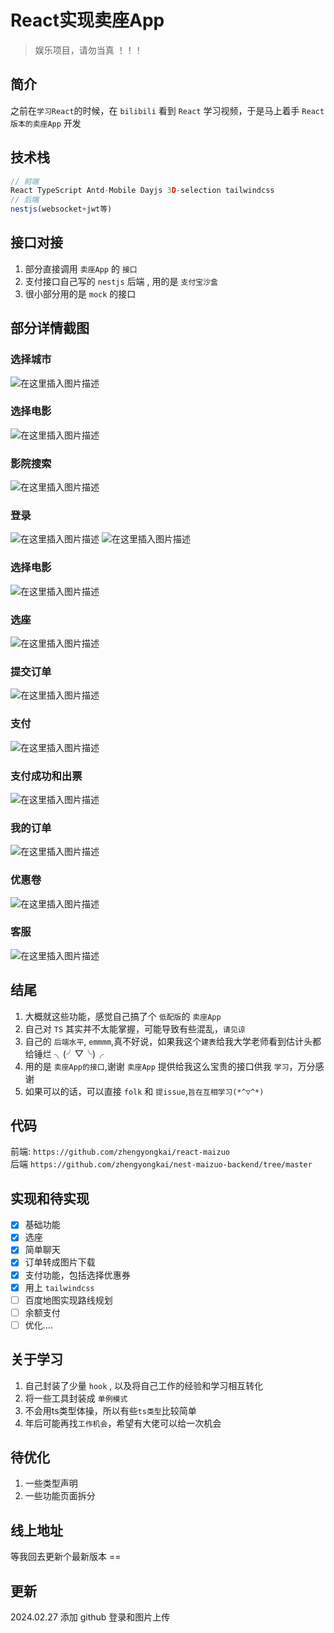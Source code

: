 # React实现卖座App

> 娱乐项目，请勿当真 ！！！

## 简介

之前在`学习React`的时候，在 `bilibili` 看到 `React` 学习视频，于是马上着手 `React版本的卖座App` 开发

## 技术栈

```js
// 前端
React TypeScript Antd-Mobile Dayjs 3D-selection tailwindcss
// 后端
nestjs(websocket+jwt等)
```

## 接口对接

1.  部分直接调用 `卖座App` 的 `接口`
2.  支付接口自己写的 `nestjs` 后端 , 用的是 `支付宝沙盒`
3.  很小部分用的是 `mock` 的接口

## 部分详情截图

### 选择城市

![在这里插入图片描述](https://img-blog.csdnimg.cn/direct/03126901932041c8b384d72057986c49.jpeg)

### 选择电影

![在这里插入图片描述](https://img-blog.csdnimg.cn/direct/11e9fde9f3c545b3b7de30c4b325038b.png)

### 影院搜索

![在这里插入图片描述](https://img-blog.csdnimg.cn/direct/3e1f1931cf3342139650dfc0baec9e6d.png)

### 登录

![在这里插入图片描述](https://img-blog.csdnimg.cn/direct/89fc50e5d7694c51a1c2078b441d438f.png)
![在这里插入图片描述](https://img-blog.csdnimg.cn/direct/fa2fd9f39f3845ab97ae3f2354ddb91e.png)

### 选择电影

![在这里插入图片描述](https://img-blog.csdnimg.cn/direct/bc8ad3fb486b4100bb97b5553c51d5fe.png)

### 选座

![在这里插入图片描述](https://img-blog.csdnimg.cn/direct/d20e9fe997ed4ab6a3f32f3f63708004.png)

### 提交订单

![在这里插入图片描述](https://img-blog.csdnimg.cn/direct/1122ee8f3b9c42ef81953c5abc2c6cc7.jpeg)

### 支付

![在这里插入图片描述](https://img-blog.csdnimg.cn/direct/bedcf4b6787a4853a04b9d466e0de43a.png)

### 支付成功和出票

![在这里插入图片描述](https://img-blog.csdnimg.cn/direct/399df6769a0942298f9433e77d35825f.png)

### 我的订单

![在这里插入图片描述](https://img-blog.csdnimg.cn/direct/d266a831d00e4ffe87d3af2212e3e5b8.png)

### 优惠卷

![在这里插入图片描述](https://img-blog.csdnimg.cn/direct/a9856e87fdba4f939d1a533df04e4279.png)

### 客服

![在这里插入图片描述](https://img-blog.csdnimg.cn/direct/9b41b7eb0eaa4f898250553ca0fe6c74.png)

## 结尾

1. 大概就这些功能，感觉自己搞了个 `低配版`的 `卖座App`
2. 自己对 `TS` 其实并不太能掌握，可能导致有些混乱，`请见谅`
3. 自己的 `后端水平`, `emmmm`,真不好说，如果我这个`建表`给我大学老师看到估计头都给锤烂 ╮(╯▽╰)╭
4. 用的是 `卖座App的接口`,谢谢 `卖座App` 提供给我这么宝贵的接口供我 `学习`，万分感谢
5. 如果可以的话，可以直接 `folk` 和 `提issue`,`旨在互相学习(*^▽^*)`

## 代码

前端: `https://github.com/zhengyongkai/react-maizuo` <br>
后端 `https://github.com/zhengyongkai/nest-maizuo-backend/tree/master`

## 实现和待实现

- [x] 基础功能
- [x] 选座
- [x] 简单聊天
- [x] 订单转成图片下载
- [x] 支付功能，包括选择优惠券
- [x] 用上 `tailwindcss`
- [ ] 百度地图实现路线规划
- [ ] 余额支付
- [ ] 优化....

## 关于学习

1. 自己封装了少量 `hook` , 以及将自己工作的经验和学习相互转化
2. 将一些工具封装成 `单例模式`
3. 不会用ts类型体操，所以有些`ts类型`比较简单
4. 年后可能再找`工作机会`，希望有大佬可以给一次机会

## 待优化

1. 一些类型声明
2. 一些功能页面拆分

## 线上地址

等我回去更新个最新版本 ==

## 更新

2024.02.27 添加 github 登录和图片上传

